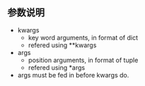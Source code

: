## 参数说明
- kwargs
  - key word arguments, in format of dict
  - refered using **kwargs
- args
  - position arguments, in format of tuple
  - refered using *args
- args must be fed in before kwargs do.
